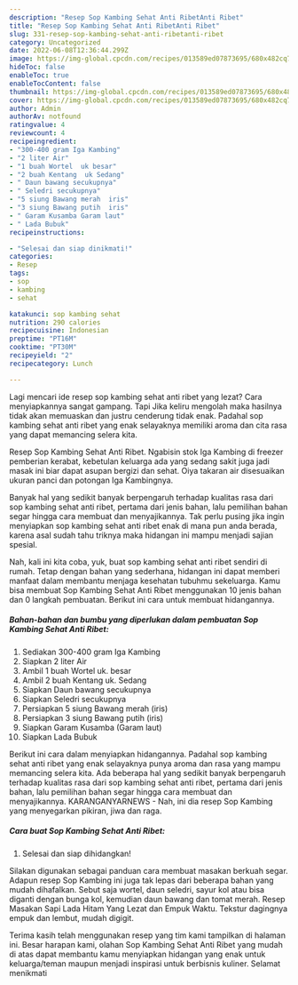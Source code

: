 ```yaml
---
description: "Resep Sop Kambing Sehat Anti RibetAnti Ribet"
title: "Resep Sop Kambing Sehat Anti RibetAnti Ribet"
slug: 331-resep-sop-kambing-sehat-anti-ribetanti-ribet
category: Uncategorized
date: 2022-06-08T12:36:44.299Z
image: https://img-global.cpcdn.com/recipes/013589ed07873695/680x482cq70/sop-kambing-sehat-anti-ribet-foto-resep-utama.jpg
hideToc: false
enableToc: true
enableTocContent: false
thumbnail: https://img-global.cpcdn.com/recipes/013589ed07873695/680x482cq70/sop-kambing-sehat-anti-ribet-foto-resep-utama.jpg
cover: https://img-global.cpcdn.com/recipes/013589ed07873695/680x482cq70/sop-kambing-sehat-anti-ribet-foto-resep-utama.jpg
author: Admin
authorAv: notfound
ratingvalue: 4
reviewcount: 4
recipeingredient:
- "300-400 gram Iga Kambing"
- "2 liter Air"
- "1 buah Wortel  uk besar"
- "2 buah Kentang  uk Sedang"
- " Daun bawang secukupnya"
- " Seledri secukupnya"
- "5 siung Bawang merah  iris"
- "3 siung Bawang putih  iris"
- " Garam Kusamba Garam laut"
- " Lada Bubuk"
recipeinstructions:

- "Selesai dan siap dinikmati!"
categories:
- Resep
tags:
- sop
- kambing
- sehat

katakunci: sop kambing sehat 
nutrition: 290 calories
recipecuisine: Indonesian
preptime: "PT16M"
cooktime: "PT30M"
recipeyield: "2"
recipecategory: Lunch

---
```



Lagi mencari ide resep sop kambing sehat anti ribet yang lezat? Cara menyiapkannya sangat gampang. Tapi Jika keliru mengolah maka hasilnya tidak akan memuaskan dan justru cenderung tidak enak. Padahal sop kambing sehat anti ribet yang enak selayaknya memiliki aroma dan cita rasa yang dapat memancing selera kita.


Resep Sop Kambing Sehat Anti Ribet. Ngabisin stok Iga Kambing di freezer pemberian kerabat, kebetulan keluarga ada yang sedang sakit juga jadi masak ini biar dapat asupan bergizi dan sehat. Oiya takaran air disesuaikan ukuran panci dan potongan Iga Kambingnya.

Banyak hal yang sedikit banyak berpengaruh terhadap kualitas rasa dari sop kambing sehat anti ribet, pertama dari jenis bahan, lalu pemilihan bahan segar hingga cara membuat dan menyajikannya. Tak perlu pusing jika ingin menyiapkan sop kambing sehat anti ribet enak di mana pun anda berada, karena asal sudah tahu triknya maka hidangan ini mampu menjadi sajian spesial.


Nah, kali ini kita coba, yuk, buat sop kambing sehat anti ribet sendiri di rumah. Tetap dengan bahan yang sederhana, hidangan ini dapat memberi manfaat dalam membantu menjaga kesehatan tubuhmu sekeluarga. Kamu bisa membuat Sop Kambing Sehat Anti Ribet menggunakan 10 jenis bahan dan 0 langkah pembuatan. Berikut ini cara untuk membuat hidangannya.

<!--inarticleads1-->

##### Bahan-bahan dan bumbu yang diperlukan dalam pembuatan Sop Kambing Sehat Anti Ribet:

1. Sediakan 300-400 gram Iga Kambing
1. Siapkan 2 liter Air
1. Ambil 1 buah Wortel  uk. besar
1. Ambil 2 buah Kentang  uk. Sedang
1. Siapkan  Daun bawang secukupnya
1. Siapkan  Seledri secukupnya
1. Persiapkan 5 siung Bawang merah  (iris)
1. Persiapkan 3 siung Bawang putih  (iris)
1. Siapkan  Garam Kusamba (Garam laut)
1. Siapkan  Lada Bubuk


Berikut ini cara dalam menyiapkan hidangannya. Padahal sop kambing sehat anti ribet yang enak selayaknya punya aroma dan rasa yang mampu memancing selera kita. Ada beberapa hal yang sedikit banyak berpengaruh terhadap kualitas rasa dari sop kambing sehat anti ribet, pertama dari jenis bahan, lalu pemilihan bahan segar hingga cara membuat dan menyajikannya. KARANGANYARNEWS - Nah, ini dia resep Sop Kambing yang menyegarkan pikiran, jiwa dan raga. 

<!--inarticleads2-->

##### Cara buat Sop Kambing Sehat Anti Ribet:


1. Selesai dan siap dihidangkan!

Silakan digunakan sebagai panduan cara membuat masakan berkuah segar. Adapun resep Sop Kambing ini juga tak lepas dari beberapa bahan yang mudah dihafalkan. Sebut saja wortel, daun seledri, sayur kol atau bisa diganti dengan bunga kol, kemudian daun bawang dan tomat merah. Resep Masakan Sapi Lada Hitam Yang Lezat dan Empuk Waktu. Tekstur dagingnya empuk dan lembut, mudah digigit. 

Terima kasih telah menggunakan resep yang tim kami tampilkan di halaman ini. Besar harapan kami, olahan Sop Kambing Sehat Anti Ribet yang mudah di atas dapat membantu kamu menyiapkan hidangan yang enak untuk keluarga/teman maupun menjadi inspirasi untuk berbisnis kuliner. Selamat menikmati

